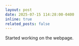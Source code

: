 ```yaml
---
layout: post
date: 2025-07-15 114:28:00-0400
inline: true
related_posts: false
---
```


Started working on the webpage.